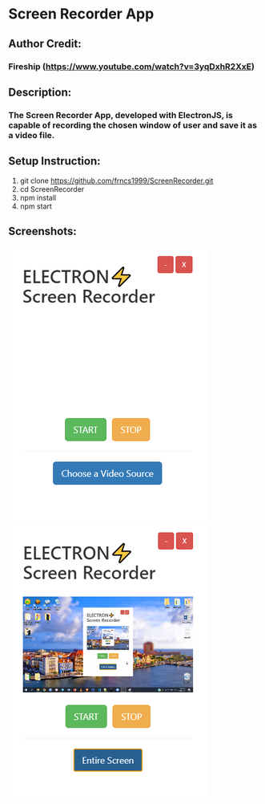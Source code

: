 # Screen Recorder App
 ## Author Credit: 
 ### Fireship (https://www.youtube.com/watch?v=3yqDxhR2XxE)
 ## Description: 
 ### The Screen Recorder App, developed with ElectronJS, is capable of recording the chosen window of user and save it as a video file.
 ## Setup Instruction:
   1. git clone https://github.com/frncs1999/ScreenRecorder.git
   2. cd ScreenRecorder
   3. npm install
   4. npm start
 ## Screenshots:
 ![](https://github.com/frncs1999/ScreenRecorder/blob/master/Screen-Recorder/ss_01.png)
 ![](https://github.com/frncs1999/ScreenRecorder/blob/master/Screen-Recorder/ss_02.png)

